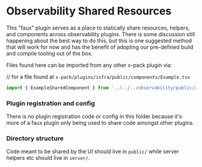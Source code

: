 # Observability Shared Resources

This "faux" plugin serves as a place to statically share resources, helpers, and components across observability plugins. There is some discussion still happening about the best way to do this, but this is one suggested method that will work for now and has the benefit of adopting our pre-defined build and compile tooling out of the box.

Files found here can be imported from any other x-pack plugin via:

// for a file found at `x-pack/plugins/infra/public/components/Example.tsx`

```ts
import { ExampleSharedComponent } from '../../../observability/public/components/example_shared_component';
```

### Plugin registration and config

There is no plugin registration code or config in this folder because it's more of a faux plugin only being used to share code amongst other plugins.

### Directory structure

Code meant to be shared by the UI should live in `public/` while server helpers etc should live in `server/`.
